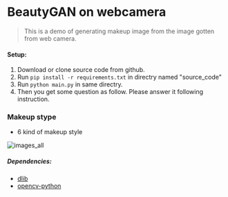 BeautyGAN on webcamera
===

> This is a demo of generating makeup image from the image gotten from web camera.

#### Setup:
1. Download or clone source code from github.
2. Run `pip install -r requirements.txt` in directry named "source_code"  
3. Run `python main.py` in same directry.  
4. Then you get some question as follow. Please answer it following instruction.

### Makeup stype
 - 6 kind of makeup style  
 
![images_all](https://user-images.githubusercontent.com/20176579/59491600-ab90d380-8eb9-11e9-9b2d-f54534598fd2.png)

##### Dependencies:
- [dlib](http://dlib.net/)
- [opencv-python](http://docs.opencv.org/3.0-beta/doc/py_tutorials/py_tutorials.html)
